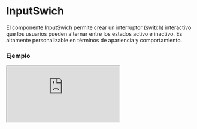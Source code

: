 # InputSwich

El componente InputSwich permite crear un interruptor (switch) interactivo que los usuarios pueden alternar entre los estados activo e inactivo. Es altamente personalizable en términos de apariencia y comportamiento.

 

### Ejemplo

<iframe minHeightIframe="30dvh" src="https://fenextjs-component-storybook.vercel.app/iframe.html?args=&id=input-inputswich--index&viewMode=story" />

### Importación

Para importar el componente InputSwich, se puede hacer desde fenextjs

```tsx copy
import { InputSwich } from "fenextjs";
```

### Parámetros

| Parámetro | Tipo | Requerido | Default | Descripcion |
| --------- | ---- | --------- | ------- | ----------- |
| className | string | no | '' | Clase CSS para personalizar el contenedor del interruptor. |
| classNameCicle | string | no | '' | Clase CSS para personalizar el círculo dentro del interruptor. |
| classNameInactive | string | no | '' | Clase CSS para el estado inactivo del interruptor. |
| classNameActive | string | no | '' | Clase CSS para el estado activo del interruptor. |
| name | string | no | '' | Nombre del interruptor que se usará como atributo del input. |
| onChange | (e: boolean) =\> void | no | undefined | Función que se ejecuta cuando el estado del interruptor cambia. Recibe un valor booleano que indica si está activado o desactivado. |
| defaultValue | boolean | no | false | Valor inicial del interruptor cuando se renderiza por primera vez. |
| value | boolean | no | undefined | Valor actual del interruptor, puede ser controlado externamente. |
| disabled | boolean | no | false | Indica si el interruptor está deshabilitado. |
| onValidateCheck | (data: boolean) =\> Promise\<void \| boolean\> \| void \| boolean | no | async () =\> \{\} | Función para validar el estado del interruptor cuando se cambia. Puede devolver una promesa para manejar validaciones asíncronas. |

### Storybook

Para ver el storybook del componente lo puede hacer con este [link](https://fenextjs-component-storybook.vercel.app/?path=/story/input-inputswich--index)

### Usos

- InputSwich básico

```tsx copy
<InputSwich />
```

- InputSwich con valor controlado

```tsx copy
<InputSwich value={true} onChange={(val) => console.log(val)} />
```

- InputSwich deshabilitado

```tsx copy
<InputSwich disabled={true} />
```

- InputSwich con validación

```tsx copy
<InputSwich onValidateCheck={async (val) => { return val; }} />
```

